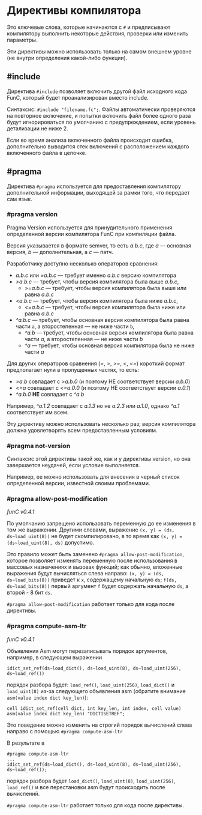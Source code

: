 # Директивы компилятора

Это ключевые слова, которые начинаются с `#` и предписывают компилятору выполнить некоторые действия, проверки или изменить параметры.

Эти директивы можно использовать только на самом внешнем уровне (не внутри определения какой-либо функции).

## #include

Директива `#include` позволяет включить другой файл исходного кода FunC, который будет проанализирован вместо include.

Синтаксис: `#include "filename.fc";`. Файлы автоматически проверяются на повторное включение, и попытки включить
файл более одного раза будут игнорироваться по умолчанию с предупреждением, если уровень детализации не ниже 2.

Если во время анализа включенного файла происходит ошибка, дополнительно выводится стек включений с расположением
каждого включенного файла в цепочке.

## #pragma

Директива `#pragma` используется для предоставления компилятору дополнительной информации, выходящей за рамки того, что передает сам язык.

### #pragma version

Pragma Version используется для принудительного применения определенной версии компилятора FunC при компиляции файла.

Версия указывается в формате semver, то есть *a.b.c*, где *a* — основная версия, *b* — дополнительная, а *c* — патч.

Разработчику доступно несколько операторов сравнения:

- *a.b.c* или *=a.b.c* — требует именно *a.b.c* версию компилятора
- *>a.b.c* — требует, чтобы версия компилятора была выше *a.b.c*,
  - *>=a.b.c* — требует, чтобы версия компилятора была выше или равна *a.b.c*
- *\<a.b.c* — требует, чтобы версия компилятора была ниже *a.b.c*,
  - *\<=a.b.c* — требует, чтобы версия компилятора была ниже или равна *a.b.c*
- *^a.b.c* — требует, чтобы основная версия компилятора была равна части `a`, а второстепенная — не ниже части `b`,
  - *^a.b* — требует, чтобы основная версия компилятора была равна части *a*, а второстепенная — не ниже части *b*
  - *^a* — требует, чтобы основная версия компилятора была не ниже части *a*

Для других операторов сравнения (*=*, *>*, *>=*, *\<*, *\<=*) короткий формат предполагает нули в пропущенных частях, то есть:

- *>a.b* совпадает с *>a.b.0* (и поэтому НЕ соответствует версии *a.b.0*)
- *\<=a* совпадает с *\<=a.0.0* (и поэтому НЕ соответствует версии *a.0.1*)
- *^a.b.0* **НЕ** совпадает с *^a.b*

Например, *^a.1.2* совпадает с *a.1.3* но не *a.2.3* или *a.1.0*, однако *^a.1* соответствует им всем.

Эту директиву можно использовать несколько раз; версия компилятора должна удовлетворять всем предоставленным условиям.

### #pragma not-version

Синтаксис этой директивы такой же, как и у директивы version, но она завершается неудачей, если условие выполняется.

Например, ее можно использовать для внесения в черный список определенной версии, известной своими проблемами.

### #pragma allow-post-modification

*funC v0.4.1*

По умолчанию запрещено использовать переменную до ее изменения в том же выражении. Другими словами, выражение `(x, y) = (ds, ds~load_uint(8))` не будет скомпилировано, в то время как `(x, y) = (ds~load_uint(8), ds)` допустимо.

Это правило может быть заменено `#pragma allow-post-modification`, которое позволяет изменять переменную после использования в массовых назначениях и вызовах функций; как обычно, вложенные выражения будут вычисляться слева направо: `(x, y) = (ds, ds~load_bits(8))` приведет к `x`, содержащему начальную `ds`; `f(ds, ds~load_bits(8))` первый аргумент `f` будет содержать начальную `ds`, а второй - 8 бит `ds`.

`#pragma allow-post-modification` работает только для кода после директивы.

### #pragma compute-asm-ltr

*funC v0.4.1*

Объявления Asm могут перезаписывать порядок аргументов, например, в следующем выражении

```func
idict_set_ref(ds~load_dict(), ds~load_uint(8), ds~load_uint(256), ds~load_ref())
```

порядок разбора будет: `load_ref()`, `load_uint(256)`, `load_dict()` и `load_uint(8)` из-за следующего объявления asm (обратите внимание `asm(value index dict key_len)`):

```func
cell idict_set_ref(cell dict, int key_len, int index, cell value) asm(value index dict key_len) "DICTISETREF";
```

Это поведение можно изменить на строгий порядок вычислений слева направо с помощью `#pragma compute-asm-ltr`

В результате в

```func
#pragma compute-asm-ltr
...
idict_set_ref(ds~load_dict(), ds~load_uint(8), ds~load_uint(256), ds~load_ref());
```

порядок разбора будет `load_dict()`, `load_uint(8)`, `load_uint(256)`, `load_ref()` и все перестановки asm будут происходить после вычислений.

`#pragma compute-asm-ltr` работает только для кода после директивы.
